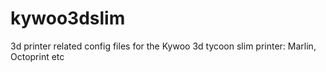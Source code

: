 # kywoo3dslim
3d printer related config files for the Kywoo 3d tycoon slim printer: Marlin, Octoprint etc
